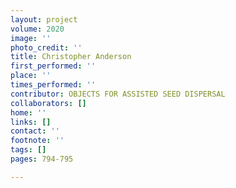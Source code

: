 ```yaml
---
layout: project
volume: 2020
image: ''
photo_credit: ''
title: Christopher Anderson
first_performed: ''
place: ''
times_performed: ''
contributor: OBJECTS FOR ASSISTED SEED DISPERSAL
collaborators: []
home: ''
links: []
contact: ''
footnote: ''
tags: []
pages: 794-795

---
```




